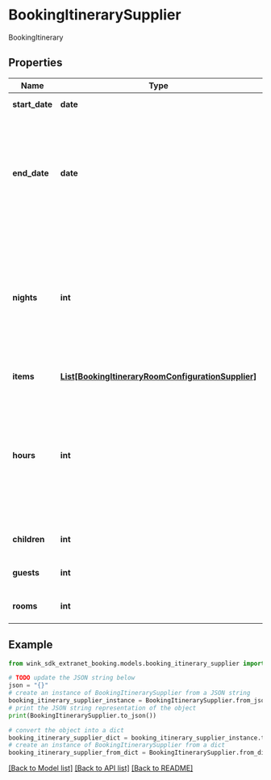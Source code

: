 # BookingItinerarySupplier

BookingItinerary

## Properties

Name | Type | Description | Notes
------------ | ------------- | ------------- | -------------
**start_date** | **date** | Start date of itinerary | 
**end_date** | **date** | Optional end date. If endDate is empty, nights needs to be present. If both are present, nights will take precedence. | [optional] 
**nights** | **int** | Optional number of nights. If nights is empty, endDate needs to be present. If both are present, nights will take precedence. | [optional] 
**items** | [**List[BookingItineraryRoomConfigurationSupplier]**](BookingItineraryRoomConfigurationSupplier.md) | Room configurations | [optional] 
**hours** | **int** | Number of hours between start and end dates. Used for itineraries that require bookings that occur within hours and not days. E.g. Meeting room reservation. | [optional] [readonly] 
**children** | **int** | How many total children for this stay | [optional] 
**guests** | **int** | How many total guests for this stay | [optional] 
**rooms** | **int** | How many total rooms for this stay | [optional] 

## Example

```python
from wink_sdk_extranet_booking.models.booking_itinerary_supplier import BookingItinerarySupplier

# TODO update the JSON string below
json = "{}"
# create an instance of BookingItinerarySupplier from a JSON string
booking_itinerary_supplier_instance = BookingItinerarySupplier.from_json(json)
# print the JSON string representation of the object
print(BookingItinerarySupplier.to_json())

# convert the object into a dict
booking_itinerary_supplier_dict = booking_itinerary_supplier_instance.to_dict()
# create an instance of BookingItinerarySupplier from a dict
booking_itinerary_supplier_from_dict = BookingItinerarySupplier.from_dict(booking_itinerary_supplier_dict)
```
[[Back to Model list]](../README.md#documentation-for-models) [[Back to API list]](../README.md#documentation-for-api-endpoints) [[Back to README]](../README.md)


